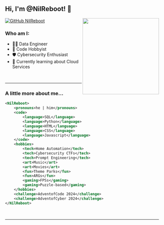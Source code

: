 ## Hi, I'm @NilReboot! 👋

<img align='right' src="https://www.therevolverclub.com/cdn/shop/articles/My_project-1_82ea3a15-2a62-464b-b44b-590738e28dcc.png?v=1685435671&width=1200" width="250">

[![GitHub NilReboot](https://img.shields.io/github/followers/NilReboot?label=follow&style=social)](https://github.com/NilReboot)

### Who am I:

- 👨‍💻 Data Engineer
- 🐍 Code Hobbyist
- 🛡️ Cybersecurity Enthusiast
- 🌱 Currently learning about Cloud Services


<br/>

--- 
### A little more about me...  


```xml
<NilReboot>
    <pronouns>he | him</pronouns>
    <code>
        <language>SQL</language>
        <language>Python</language>
        <language>HTML</language>
        <language>CSS</language>
        <language>Javascript</language>
    </code>
    <hobbies>
        <tech>Home Automation</tech>
        <tech>Cybersecurity CTFs</tech>
        <tech>Prompt Engineering</tech>
        <art>Music</art>
        <art>Movies</art>
        <fun>Theme Parks</fun>
        <fun>ARGs</fun>
        <gaming>FPSs</gaming>
        <gaming>Puzzle-based</gaming>
    </hobbies>
    <challenge>AdventofCode 2024</challenge>
    <challenge>AdventofCyber 2024</challenge>
</NilReboot>
```
<br/>

---
